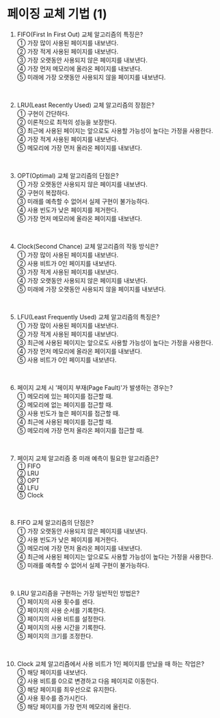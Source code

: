 # 페이징 교체 기법 (1)

1. FIFO(First In First Out) 교체 알고리즘의 특징은? <br/>
①	가장 많이 사용된 페이지를 내보낸다. <br/>
②	가장 적게 사용된 페이지를 내보낸다. <br/>
③	가장 오랫동안 사용되지 않은 페이지를 내보낸다. <br/>
④	가장 먼저 메모리에 올라온 페이지를 내보낸다. <br/>
⑤	미래에 가장 오랫동안 사용되지 않을 페이지를 내보낸다. <br/>
<br/>

2.	LRU(Least Recently Used) 교체 알고리즘의 장점은? <br/>
①	구현이 간단하다. <br/>
②	이론적으로 최적의 성능을 보장한다. <br/>
③	최근에 사용된 페이지는 앞으로도 사용할 가능성이 높다는 가정을 사용한다. <br/>
④	가장 적게 사용된 페이지를 내보낸다. <br/>
⑤	메모리에 가장 먼저 올라온 페이지를 내보낸다. <br/>
<br/>

3.	OPT(Optimal) 교체 알고리즘의 단점은? <br/>
①	가장 오랫동안 사용되지 않은 페이지를 내보낸다. <br/>
②	구현이 복잡하다. <br/>
③	미래를 예측할 수 없어서 실제 구현이 불가능하다. <br/>
④	사용 빈도가 낮은 페이지를 제거한다. <br/>
⑤	가장 먼저 메모리에 올라온 페이지를 내보낸다. <br/>
<br/>

4.	Clock(Second Chance) 교체 알고리즘의 작동 방식은? <br/>
①	가장 많이 사용된 페이지를 내보낸다. <br/>
②	사용 비트가 0인 페이지를 내보낸다. <br/>
③	가장 적게 사용된 페이지를 내보낸다.<br/>
④	가장 오랫동안 사용되지 않은 페이지를 내보낸다.<br/>
⑤	미래에 가장 오랫동안 사용되지 않을 페이지를 내보낸다.<br/>
<br/>

5.	LFU(Least Frequently Used) 교체 알고리즘의 특징은? <br/>
①	가장 많이 사용된 페이지를 내보낸다.<br/>
②	가장 적게 사용된 페이지를 내보낸다.<br/>
③	최근에 사용된 페이지는 앞으로도 사용할 가능성이 높다는 가정을 사용한다.<br/>
④	가장 먼저 메모리에 올라온 페이지를 내보낸다.<br/>
⑤	사용 비트가 0인 페이지를 내보낸다.<br/>
<br/>

6.	페이지 교체 시 '페이지 부재(Page Fault)'가 발생하는 경우는? <br/>
①	메모리에 있는 페이지를 접근할 때.<br/>
②	메모리에 없는 페이지를 접근할 때.<br/>
③	사용 빈도가 높은 페이지를 접근할 때.<br/>
④	최근에 사용된 페이지를 접근할 때.<br/>
⑤	메모리에 가장 먼저 올라온 페이지를 접근할 때.<br/>
<br/>

7.	페이지 교체 알고리즘 중 미래 예측이 필요한 알고리즘은? <br/>
①	FIFO<br/>
②	LRU<br/>
③	OPT<br/>
④	LFU<br/>
⑤	Clock<br/>
<br/>

8.	FIFO 교체 알고리즘의 단점은? <br/>
①	가장 오랫동안 사용되지 않은 페이지를 내보낸다.<br/>
②	사용 빈도가 낮은 페이지를 제거한다.<br/>
③	메모리에 가장 먼저 올라온 페이지를 내보낸다.<br/>
④	최근에 사용된 페이지는 앞으로도 사용할 가능성이 높다는 가정을 사용한다.<br/>
⑤	미래를 예측할 수 없어서 실제 구현이 불가능하다.<br/>
<br/>

9.	LRU 알고리즘을 구현하는 가장 일반적인 방법은? <br/>
①	페이지의 사용 횟수를 센다.<br/>
②	페이지의 사용 순서를 기록한다.<br/>
③	페이지의 사용 비트를 설정한다.<br/>
④	페이지의 사용 시간을 기록한다.<br/>
⑤	페이지의 크기를 조정한다.<br/>
<br/>

10.	Clock 교체 알고리즘에서 사용 비트가 1인 페이지를 만났을 때 하는 작업은? <br/>
①	해당 페이지를 내보낸다.<br/>
②	사용 비트를 0으로 변경하고 다음 페이지로 이동한다.<br/>
③	해당 페이지를 최우선으로 유지한다.<br/>
④	사용 횟수를 증가시킨다.<br/>
⑤	해당 페이지를 가장 먼저 메모리에 올린다.<br/>
<br/>
